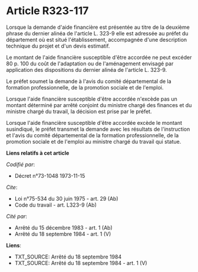 # Article R323-117

Lorsque la demande d'aide financière est présentée au titre de la deuxième phrase du dernier alinéa de l'article L. 323-9
elle est adressée au préfet du département où est situé l'établissement, accompagnée d'une description technique du projet et
d'un devis estimatif.

Le montant de l'aide financière susceptible d'être accordée ne peut excéder 80 p. 100 du coût de l'adaptation ou de
l'aménagement envisagé par application des dispositions du dernier alinéa de l'article L. 323-9.

Le préfet soumet la demande à l'avis du comité départemental de la formation professionnelle, de la promotion sociale et de
l'emploi.

Lorsque l'aide financière susceptible d'être accordée n'excède pas un montant déterminé par arrêté conjoint du ministre
chargé des finances et du ministre chargé du travail, la décision est prise par le préfet.

Lorsque l'aide financière susceptible d'être accordée excède le montant susindiqué, le préfet transmet la demande avec les
résultats de l'instruction et l'avis du comité départemental de la formation professionnelle, de la promotion sociale et de
l'emploi au ministre chargé du travail qui statue.

**Liens relatifs à cet article**

_Codifié par_:

  - Décret n°73-1048 1973-11-15

_Cite_:

  - Loi n°75-534 du 30 juin 1975 - art. 29 (Ab)
  - Code du travail - art. L323-9 (Ab)

_Cité par_:

  - Arrêté du 15 décembre 1983 - art. 1 (Ab)
  - Arrêté du 18 septembre 1984 - art. 1 (V)

**Liens**:

  - TXT_SOURCE: Arrêté du 18 septembre 1984
  - TXT_SOURCE: Arrêté du 18 septembre 1984 - art. 1 (V)
